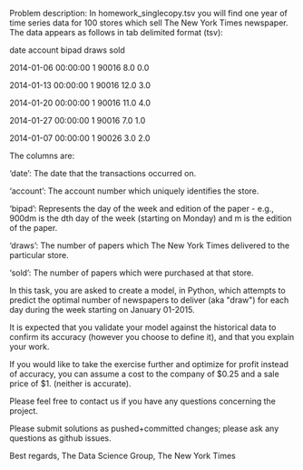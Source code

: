 Problem description: In homework_singlecopy.tsv you will find one year of time series data for 100 stores which sell The New York Times newspaper. The data appears as follows in tab delimited format (tsv):


date	account	bipad	draws	sold

2014-01-06 00:00:00	1	90016	8.0	0.0

2014-01-13 00:00:00	1	90016	12.0	3.0

2014-01-20 00:00:00	1	90016	11.0	4.0

2014-01-27 00:00:00	1	90016	7.0	1.0

2014-01-07 00:00:00	1	90026	3.0	2.0

The columns are:

‘date’: The date that the transactions occurred on.

‘account’: The account number which uniquely identifies the store.

‘bipad’: Represents the day of the week and edition of the paper - e.g., 900dm is the dth day of the week (starting on Monday) and m is the edition of the paper.

‘draws’: The number of papers which The New York Times delivered to the particular store.

‘sold’: The number of papers which were purchased at that store.

In this task, you are asked to create a model, in Python, which attempts to predict the optimal number of newspapers to deliver (aka "draw") for each day during the week starting on January 01-2015.

It is expected that you validate your model against the historical data to confirm its accuracy (however you choose to define it), and that you explain your work. 

If you would like to take the exercise further and optimize for profit instead of accuracy, you can assume a cost to the company of $0.25 and a sale price of $1. (neither is accurate).

Please feel free to contact us if you have any questions concerning the project. 

Please submit solutions as pushed+committed changes; please ask any questions as github issues. 

Best regards,
The Data Science Group, The New York Times
